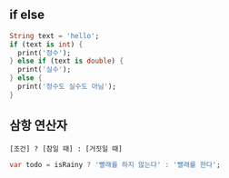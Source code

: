 ## if else

```dart
String text = 'hello';
if (text is int) {
  print('정수');
} else if (text is double) {
  print('실수');
} else {
  print('정수도 실수도 아님');
}
```



## 삼항 연산자

`[조건] ? [참일 때] : [거짓일 때]`

```dart
var todo = isRainy ? '빨래를 하지 않는다' : '빨래를 한다';
```


